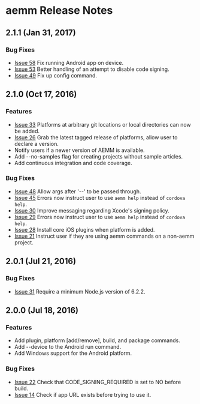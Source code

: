 <!--
#
# Licensed to the Apache Software Foundation (ASF) under one
# or more contributor license agreements.  See the NOTICE file
# distributed with this work for additional information
# regarding copyright ownership.  The ASF licenses this file
# to you under the Apache License, Version 2.0 (the
# "License"); you may not use this file except in compliance
# with the License.  You may obtain a copy of the License at
#
# http://www.apache.org/licenses/LICENSE-2.0
#
# Unless required by applicable law or agreed to in writing,
# software distributed under the License is distributed on an
# "AS IS" BASIS, WITHOUT WARRANTIES OR CONDITIONS OF ANY
#  KIND, either express or implied.  See the License for the
# specific language governing permissions and limitations
# under the License.
#
-->
# aemm Release Notes

## 2.1.1 (Jan 31, 2017)

### Bug Fixes
* [Issue 58](https://github.com/adobe-marketing-cloud-mobile/aemmobile/issues/58) Fix running Android app on device.
* [Issue 53](https://github.com/adobe-marketing-cloud-mobile/aemmobile/issues/53) Better handling of an attempt to disable code signing.
* [Issue 49](https://github.com/adobe-marketing-cloud-mobile/aemmobile/issues/49) Fix up config command.

## 2.1.0 (Oct 17, 2016)

### Features
* [Issue 33](https://github.com/adobe-marketing-cloud-mobile/aemmobile/issues/33) Platforms at arbitrary git locations or local directories can now be added.
* [Issue 26](https://github.com/adobe-marketing-cloud-mobile/aemmobile/issues/26) Grab the latest tagged release of platforms, allow user to declare a version.
* Notify users if a newer version of AEMM is available.
* Add --no-samples flag for creating projects without sample articles.
* Add continuous integration and code coverage.

### Bug Fixes
* [Issue 48](https://github.com/adobe-marketing-cloud-mobile/aemmobile/issues/48) Allow args after '--' to be passed through.
* [Issue 45](https://github.com/adobe-marketing-cloud-mobile/aemmobile/issues/45) Errors now instruct user to use `aemm help` instead of `cordova help`.
* [Issue 30](https://github.com/adobe-marketing-cloud-mobile/aemmobile/issues/30) Improve messaging regarding Xcode's signing policy.
* [Issue 29](https://github.com/adobe-marketing-cloud-mobile/aemmobile/issues/29) Errors now instruct user to use `aemm help` instead of `cordova help`.
* [Issue 28](https://github.com/adobe-marketing-cloud-mobile/aemmobile/issues/28) Install core iOS plugins when platform is added.
* [Issue 21](https://github.com/adobe-marketing-cloud-mobile/aemmobile/issues/21) Instruct user if they are using aemm commands on a non-aemm project.

## 2.0.1 (Jul 21, 2016)

### Bug Fixes
* [Issue 31](https://github.com/adobe-marketing-cloud-mobile/aemmobile/issues/31) Require a minimum Node.js version of 6.2.2.

## 2.0.0 (Jul 18, 2016)

### Features
* Add plugin, platform [add/remove], build, and package commands.
* Add --device to the Android run command.
* Add Windows support for the Android platform.

### Bug Fixes
* [Issue 22](https://github.com/adobe-marketing-cloud-mobile/aemmobile/issues/22) Check that CODE_SIGNING_REQUIRED is set to NO before build.
* [Issue 14](https://github.com/adobe-marketing-cloud-mobile/aemmobile/issues/14) Check if app URL exists before trying to use it.
